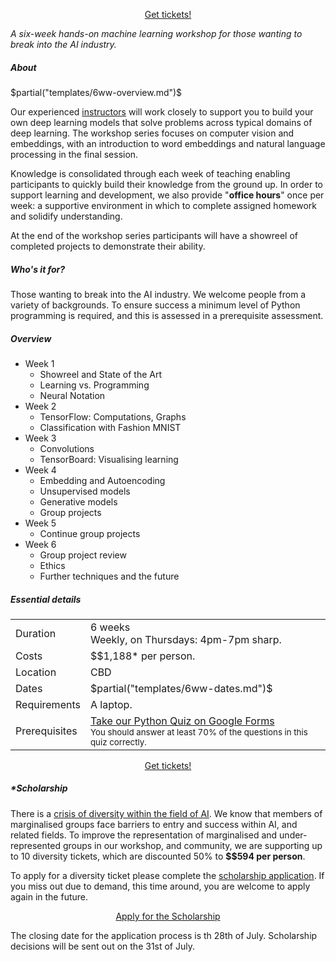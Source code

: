 <p> <center> 
<a class="btn" href="https://events.humanitix.com.au/braneshop-6-week-technical-deep-learning-workshop">Get tickets!</a> </center> </p>

<p> <em>A six-week hands-on machine learning workshop for
those wanting to break into the AI industry.</em> </p>
<h5>About</h5>

$partial("templates/6ww-overview.md")$


<p> Our experienced <a href="/team.html">instructors</a> will work closely to support you to build your
own deep learning models that solve problems across typical domains of deep
learning.  The workshop series focuses on computer vision and embeddings, with
an introduction to word embeddings and natural language processing in the
final session.
</p>
 
<p> Knowledge is consolidated  through each week of teaching enabling participants
to quickly build their knowledge from the ground up. In order to support
learning and development, we also provide "<b>office hours</b>" once per week:
a supportive environment in which to complete assigned homework and solidify
understanding. </p>
 
<p> At the end of the workshop series participants will have a showreel of
completed projects to demonstrate their ability. </p>

<h5>Who's it for?</h5>
<p>
Those wanting to break into the AI industry. We welcome people from a variety
of backgrounds. To ensure success a minimum level of Python programming is
required, and this is assessed in a prerequisite assessment.
</p>


<h5>Overview</h5>

<ul class="agenda">
  <li> Week 1
    <ul class="sub-agenda">
      <li> Showreel and State of the Art </li>
      <li> Learning vs. Programming </li>
      <li> Neural Notation </li>
    </ul>
  </li>
  <li> Week 2
    <ul class="sub-agenda">
      <li> TensorFlow: Computations, Graphs </li>
      <li> Classification with Fashion MNIST </li>
    </ul>
  </li>
  <li> Week 3
    <ul class="sub-agenda">
      <li> Convolutions </li>
      <li> TensorBoard: Visualising learning </li>
    </ul>
  </li>
  <li> Week 4
    <ul class="sub-agenda">
      <li> Embedding and Autoencoding </li>
      <li> Unsupervised models </li>
      <li> Generative models </li>
      <li> Group projects </li>
    </ul>
  </li>
  <li> Week 5
    <ul class="sub-agenda">
      <li> Continue group projects </li>
    </ul>
  </li>
  <li> Week 6
    <ul class="sub-agenda">
      <li> Group project review </li>
      <li> Ethics </li>
      <li> Further techniques and the future </li>
    </ul>
  </li>
</ul>

<h5>Essential details</h5>
<table class="details" boder="0" cellspacing="0">
<tr>  <td class="item">  Duration </td>
      <td class="value"> 6 weeks
      <br /> Weekly, on Thursdays: 4pm-7pm sharp. </td>
</tr>
<tr>  <td class="item">  Costs    </td>
      <td class="value"> 
        $$1,188* per person.
      </td>
</tr>
<tr>  <td class="item">  Location </td>
      <td class="value"> CBD </td>
</tr>
<tr>  <td class="item">  Dates </td>
      <td class="value"> 
        $partial("templates/6ww-dates.md")$
      </td>
</tr>
<tr>  <td class="item">  Requirements </td>
      <td class="value"> 
      A laptop.
      </td>
</tr>
<tr> <td class="item"> Prerequisites </td>
     <td class="value">
      <a href="https://goo.gl/forms/VncQkZLylzh8JWez1">Take our Python Quiz on Google Forms</a>
      <br />
      <small> You should answer at least 70% of the questions in this quiz
      correctly. </small>
     </td>
</table>

<p> <center> <a class="btn" href="https://events.humanitix.com.au/braneshop-6-week-technical-deep-learning-workshop">Get tickets!</a> </center> </p>

<h5>*Scholarship</h5>

<p> There is a <a
href="https://ainowinstitute.org/discriminatingsystems.pdf">crisis of
diversity within the field of AI</a>. We know that members of marginalised
groups face barriers to entry and success within AI, and related fields. To
improve the representation of marginalised and under-represented groups in our
workshop, and community, we are supporting up to 10 diversity tickets, which
are discounted 50% to <b>$$594 per person</b>.
</p>

<p> To apply for a diversity ticket please complete the <a
href="https://noonvandersilk.typeform.com/to/Tnfm4a">scholarship
application</a>. If you miss out due to demand, this time around, you are
welcome to apply again in the future.  </p>

<p> <center> <a class="btn" href="https://noonvandersilk.typeform.com/to/Tnfm4a">Apply for the Scholarship</a> </center> </p>

<p>The closing date for the application process is th 28th of July.
Scholarship decisions will be sent out on the 31st of July.</p>
